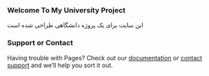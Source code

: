 ### Welcome To My University Project
<p>این سایت برای یک پروژه دانشگاهی طراحی شده است</p>


### Support or Contact

Having trouble with Pages? Check out our [documentation](https://help.github.com/categories/github-pages-basics/) or [contact support](https://github.com/contact) and we’ll help you sort it out.
